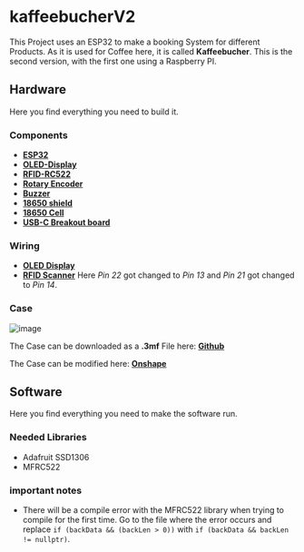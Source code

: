 # kaffeebucherV2
This Project uses an ESP32 to make a booking System for different Products. As it is used for Coffee here, it is called **Kaffeebucher**. This is the second version, with the first one using a Raspberry PI.

## Hardware
Here you find everything you need to build it.

### Components
 - **[ESP32](https://de.aliexpress.com/item/1005006336964908.html?spm=a2g0o.productlist.main.4.57481b32Pr6LjD&aem_p4p_detail=202503190428471195379678556000002160445&algo_pvid=cfc3ee26-adf2-4dd7-9dca-7bde46350526&algo_exp_id=cfc3ee26-adf2-4dd7-9dca-7bde46350526-3&pdp_ext_f=%7B%22order%22%3A%2224171%22%2C%22eval%22%3A%221%22%7D&pdp_npi=4%40dis%21EUR%217.98%212.67%21%21%2161.64%2120.63%21%40210388c917423837274915284e54bc%2112000036806447870%21sea%21AT%214052680276%21X&curPageLogUid=1CEvHKn0o6MO&utparam-url=scene%3Asearch%7Cquery_from%3A&search_p4p_id=202503190428471195379678556000002160445_1)**
 - **[OLED-Display](https://de.aliexpress.com/item/1005006117094887.html?spm=a2g0o.productlist.main.5.7dfb7600m4JhWt&algo_pvid=d6de378b-8002-469d-a86a-dc739a51d447&algo_exp_id=d6de378b-8002-469d-a86a-dc739a51d447-4&pdp_ext_f=%7B%22order%22%3A%22346%22%2C%22eval%22%3A%221%22%7D&pdp_npi=4%40dis%21EUR%213.16%211.90%21%21%2124.40%2114.64%21%402103892f17423838623757920e3034%2112000035826763351%21sea%21AT%214052680276%21X&curPageLogUid=muTsAkR4glKQ&utparam-url=scene%3Asearch%7Cquery_from%3A)**
 - **[RFID-RC522](https://de.aliexpress.com/item/1005007038131464.html?spm=a2g0o.productlist.main.3.837469cajh0PQo&algo_pvid=9eabcaa0-b890-422b-8ba1-f11500df8ed9&algo_exp_id=9eabcaa0-b890-422b-8ba1-f11500df8ed9-2&pdp_ext_f=%7B%22order%22%3A%2210643%22%2C%22eval%22%3A%221%22%2C%22orig_sl_item_id%22%3A%221005007038131464%22%2C%22orig_item_id%22%3A%221005006894076021%22%7D&pdp_npi=4%40dis%21EUR%213.75%211.50%21%21%2128.92%2111.57%21%402103847817423838968168535e3711%2112000039179323989%21sea%21AT%214052680276%21X&curPageLogUid=uiwE4rtg3dv3&utparam-url=scene%3Asearch%7Cquery_from%3A)**
 - **[Rotary Encoder](https://de.aliexpress.com/item/1005006459289182.html?spm=a2g0o.productlist.main.16.58a4sZNUsZNUB2&algo_pvid=d2c15ac2-acfe-4715-8172-b26baeb5ea6b&algo_exp_id=d2c15ac2-acfe-4715-8172-b26baeb5ea6b-15&pdp_ext_f=%7B%22order%22%3A%22295%22%2C%22eval%22%3A%221%22%7D&pdp_npi=4%40dis%21EUR%214.16%211.33%21%21%2132.14%2110.28%21%40211b613917423732448715925e1076%2112000037273588086%21sea%21AT%214052680276%21X&curPageLogUid=fEC39mkGTLN4&utparam-url=scene%3Asearch%7Cquery_from%3A)**
 - **[Buzzer](https://de.aliexpress.com/item/1005002576043967.html?spm=a2g0o.productlist.main.4.977a6e66Y7o2Y4&aem_p4p_detail=202503190434151538553962886960002012538&algo_pvid=0ba262aa-6b30-4807-8dbd-d9d98bdae037&algo_exp_id=0ba262aa-6b30-4807-8dbd-d9d98bdae037-3&pdp_ext_f=%7B%22order%22%3A%2246%22%2C%22eval%22%3A%221%22%7D&pdp_npi=4%40dis%21EUR%211.73%211.51%21%21%211.85%211.61%21%4021038e6617423840550788870e1859%2112000021227023571%21sea%21AT%214052680276%21X&curPageLogUid=OnWukqnw2UYt&utparam-url=scene%3Asearch%7Cquery_from%3A&search_p4p_id=202503190434151538553962886960002012538_1)**
 - **[18650 shield](https://de.aliexpress.com/item/4001251319520.html?spm=a2g0o.productlist.main.2.1d3515cbmkrBJT&algo_pvid=b87e4da4-a3e9-4deb-a5a2-491527c90a82&algo_exp_id=b87e4da4-a3e9-4deb-a5a2-491527c90a82-1&pdp_ext_f=%7B%22order%22%3A%2213%22%2C%22eval%22%3A%221%22%7D&pdp_npi=4%40dis%21EUR%211.84%211.31%21%21%211.97%211.40%21%4021038df617423840921186410e4130%2110000015469373028%21sea%21AT%214052680276%21X&curPageLogUid=xA1n3U4GZWUG&utparam-url=scene%3Asearch%7Cquery_from%3A)**
 - **[18650 Cell](https://www.akkuteile.de/en/eve-inr18650/26v-with-2550mah-max-7-5a-3-6v-3-7v-lithium-ion-battery_100853_3125)**
 - **[USB-C Breakout board](https://de.aliexpress.com/item/1005007038016920.html?spm=a2g0o.productlist.main.4.2b923073DMgd0S&aem_p4p_detail=202503190439001993094405293200002143647&algo_pvid=af440eae-5092-40dd-821f-feb6c10d7084&algo_exp_id=af440eae-5092-40dd-821f-feb6c10d7084-3&pdp_ext_f=%7B%22order%22%3A%2245%22%2C%22eval%22%3A%221%22%7D&pdp_npi=4%40dis%21EUR%211.92%211.61%21%21%2114.82%2112.45%21%40210388c917423843400513635e54c1%2112000039179955237%21sea%21AT%214052680276%21X&curPageLogUid=u9wT0uriIdee&utparam-url=scene%3Asearch%7Cquery_from%3A&search_p4p_id=202503190439001993094405293200002143647_1)**
### Wiring 
 -  **[OLED Display](https://randomnerdtutorials.com/esp32-ssd1306-oled-display-arduino-ide/)**
 -  **[RFID Scanner](https://www.instructables.com/ESP32-With-RFID-Access-Control/)** Here *Pin 22* got changed to *Pin 13* and *Pin 21* got changed to *Pin 14*.
### Case
![image](https://github.com/user-attachments/assets/a677f507-cfe1-41e2-8de8-da08669bd397)

The Case can be downloaded as a **.3mf** File here: **[Github](https://github.com/s-reisinger/kaffeebucherV2/tree/main/hardware)**

The Case can be modified here: **[Onshape](https://cad.onshape.com/documents/1f0dee6d78323b198e45b02d/w/3b424e32bea7d99f54bacf88/e/9b85ca8603497c2da58cbfe0?renderMode=0&uiState=67daa8de1124877ad81bda89)**

## Software
Here you find everything you need to make the software run.
### Needed Libraries
- Adafruit SSD1306
- MFRC522

### important notes
- There will be a compile error with the MFRC522 library when trying to compile for the first time. Go to the file where the error occurs and replace `if (backData && (backLen > 0))` with `if (backData && backLen != nullptr)`.
